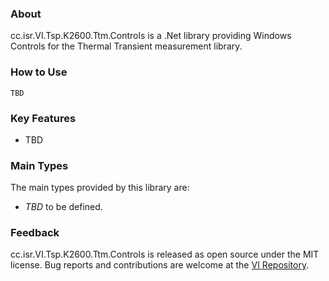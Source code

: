 ### About

cc.isr.VI.Tsp.K2600.Ttm.Controls is a .Net library providing Windows Controls for the Thermal Transient measurement library.

### How to Use

```
TBD
```

### Key Features

* TBD

### Main Types

The main types provided by this library are:

* _TBD_ to be defined.

### Feedback

cc.isr.VI.Tsp.K2600.Ttm.Controls is released as open source under the MIT license.
Bug reports and contributions are welcome at the [VI Repository].

[VI Repository]: https://bitbucket.org/davidhary/dn.vi

